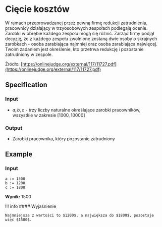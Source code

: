 # Cięcie kosztów

W ramach przeprowadzanej przez pewną firmę redukcji zatrudnienia, pracownicy działający w trzyosobowych zespołach podlegają ocenie. Zarobki w obrębie każdego zespołu mogą się różnić. Zarząd firmy podjął decyzję, że z każdego zespołu zwolnione zostaną dwie osoby o skrajnych zarobkach - osoba zarabiająca najmniej oraz osoba zarabiająca najwięcej. Twoim zadaniem jest określenie, kto przetrwa redukcję i pozostanie zatrudniony w zespole.

Źródło: [https://onlinejudge.org/external/117/11727.pdf](https://onlinejudge.org/external/117/11727.pdf)

## Specification

### Input

* $a,b,c$ - trzy liczby naturalne określające zarobki pracowników, wszystkie w zakresie $[1000, 10000]$

### Output

* Zarobki pracownika, który pozostanie zatrudniony

## Example

### Input

```
a := 1500
b := 1200
c := 1800
```

**Wynik:** $1500$

!!! info
    #### Wyjaśnienie

    Najmniejsza z wartości to $1200$, a największa do $1800$, pozostaje więc $1500$.
